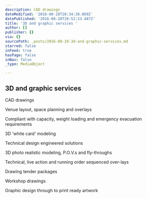 ```yaml
---
description: CAD drawings
dateModified: '2016-08-28T20:34:38.069Z'
datePublished: '2016-08-28T20:52:23.487Z'
title: '3D and graphic services '
author: []
publisher: {}
via: {}
sourcePath: _posts/2016-08-28-3d-and-graphic-services.md
starred: false
inFeed: true
hasPage: false
inNav: false
_type: MediaObject

---
```

## 3D and graphic services 

CAD drawings

Venue layout, space planning and overlays

Compliant with capacity, weight loading and emergency evacuation requirements

3D 'white card' modeling

Technical design engineered solutions

3D photo realistic modeling, P.O.V.s and fly-throughs

Technical, live action and running order sequenced over-lays

Drawing tender packages

Workshop drawings

Graphic design through to print ready artwork